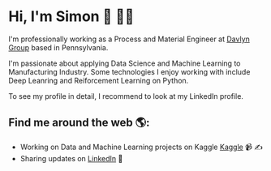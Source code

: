 # Hi, I'm Simon 👋 👨‍💻

I'm professionally working as a Process and Material Engineer at <a href="https://www.davlyngroup.com/">Davlyn Group</a> based in Pennsylvania. 

I'm passionate about applying Data Science and Machine Learning to Manufacturing Industry. Some technologies I enjoy working with include Deep Leanring and Reiforcement Learning on Python. 

To see my profile in detail, I recommend to look at my LinkedIn profile. 

## Find me around the web 🌎: 
- Working on Data and Machine Learning projects on Kaggle <a href="https://www.kaggle.com/simonvo152">Kaggle</a> 📹 ✍
- Sharing updates on <a href="https://www.linkedin.com/in/simonvo152/">LinkedIn</a> 💼
